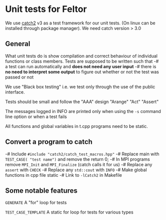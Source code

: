 # Unit tests for Feltor


We use [catch2](https://github.com/catchorg/Catch2) v3 as a test framework for our unit tests.
(On linux can be installed through package manager).
We need catch version > 3.0

## General

What unit tests do is show compilation and correct behaviour of individual functions or class members.
Tests are supposed to be written such that
 -# a test can run automatically and **does not need any user input**
 -# there is **no need to interpret some output** to figure out whether or not the test was passed or not

We use "Black box testing" i.e. we test only through the use of the public interface.

Tests should be small and follow the "AAA" design "Arange" "Act" "Assert"

The messages logged in INFO are printed only when using the `-s` command line option or when a test fails


All functions and global variables in t.cpp programs need to be static.

## Convert a program to catch

 -# Include `#include "catch2/catch_test_macros.hpp"`
 -# Replace main with `TEST_CASE( "test name")` and remove the return 0;
 -# In MPI programs remove `MPI_Init` and  `MPI_Finalize` (catch calls it for us)
 -# Replace any `assert` with `CHECK`
 -# Replace any `std::cout` with `INFO`
 -# Make global functions in cpp file static
 -# Link to `-lCatch2` in Makefile

## Some notable features
`GENERATE` A "for" loop for tests

`TEST_CASE_TEMPLATE` A static for loop for tests for various types
